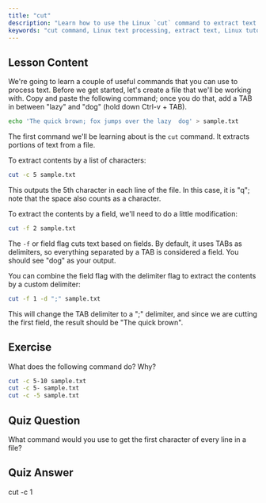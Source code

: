 ```yaml
---
title: "cut"
description: "Learn how to use the Linux `cut` command to extract text from files. This beginner-friendly tutorial covers character and field cutting. Improve your Linux text processing skills!"
keywords: "cut command, Linux text processing, extract text, Linux tutorial, beginner Linux, cut examples, Linux guide"
---
```


## Lesson Content

We're going to learn a couple of useful commands that you can use to process text. Before we get started, let's create a file that we'll be working with. Copy and paste the following command; once you do that, add a TAB in between "lazy" and "dog" (hold down Ctrl-v + TAB).

```bash
echo 'The quick brown; fox jumps over the lazy  dog' > sample.txt
```

The first command we'll be learning about is the `cut` command. It extracts portions of text from a file.

To extract contents by a list of characters:

```bash
cut -c 5 sample.txt
```

This outputs the 5th character in each line of the file. In this case, it is "q"; note that the space also counts as a character.

To extract the contents by a field, we'll need to do a little modification:

```bash
cut -f 2 sample.txt
```

The `-f` or field flag cuts text based on fields. By default, it uses TABs as delimiters, so everything separated by a TAB is considered a field. You should see "dog" as your output.

You can combine the field flag with the delimiter flag to extract the contents by a custom delimiter:

```bash
cut -f 1 -d ";" sample.txt
```

This will change the TAB delimiter to a ";" delimiter, and since we are cutting the first field, the result should be "The quick brown".

## Exercise

What does the following command do? Why?

```bash
cut -c 5-10 sample.txt
cut -c 5- sample.txt
cut -c -5 sample.txt
```

## Quiz Question

What command would you use to get the first character of every line in a file?

## Quiz Answer

cut -c 1

